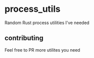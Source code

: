 # process_utils
Random Rust process utilities I've needed

## contributing
Feel free to PR more utilites you need
